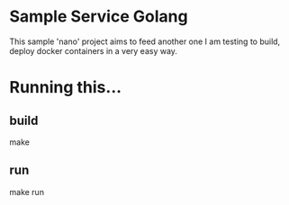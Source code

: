 # Sample Service Golang

This sample 'nano' project aims to feed another one I am testing to build, deploy docker containers in a very easy way.

# Running this...

## build

  make

## run

  make run
